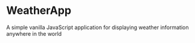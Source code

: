 # WeatherApp

A simple vanilla JavaScript application for displaying weather information anywhere in the world
